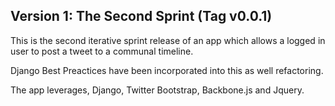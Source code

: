 Version 1: The Second Sprint (Tag v0.0.1)
----------------------------------------------

This is the second iterative sprint release of an app which allows a logged in user to post a tweet to a communal timeline.
 
Django Best Preactices have been incorporated into this as well refactoring. 

The app leverages, Django, Twitter Bootstrap, Backbone.js and Jquery.
